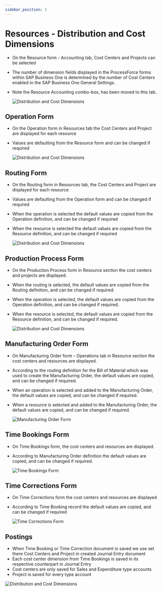 ```yaml
---
sidebar_position: 3
---
```


# Resources - Distribution and Cost Dimensions

- On the Resource form - Accounting tab, Cost Centers and Projects can be selected
- The number of dimension fields displayed in the ProcessForce forms within SAP Business One is determined by the number of Cost Centers enabled in the SAP Business One General Settings.
- Note the Resource Accounting combo-box, has been moved to this tab.

    ![Distribution and Cost Dimensions](./media/resources-distribution-and-cost-dimensions/resource-details.png)

## Operation Form

- On the Operation form in Resources tab the Cost Centers and Project are displayed for each resource
- Values are defaulting from the Resource form and can be changed if required

    ![Distribution and Cost Dimensions](./media/resources-distribution-and-cost-dimensions/operation.png)

## Routing Form

- On the Routing form in Resources tab, the Cost Centers and Project are displayed for each resource
- Values are defaulting from the Operation form and can be changed if required
- When the operation is selected the default values are copied from the Operation definition, and can be changed if required
- When the resource is selected the default values are copied from the Resource definition, and can be changed if required

    ![Distribution and Cost Dimensions](./media/resources-distribution-and-cost-dimensions/routing.png)

## Production Process Form

- On the Production Process form in Resource section the cost centers and projects are displayed.
- When the routing is selected, the default values are copied from the Routing definition, and can be changed if required.
- When the operation is selected, the default values are copied from the Operation definition, and can be changed if required.
- When the resource is selected, the default values are copied from the Resource definition, and can be changed if required.

    ![Distribution and Cost Dimensions](./media/resources-distribution-and-cost-dimensions/production-process.png)

## Manufacturing Order Form

- On Manufacturing Order form - Operations tab in Resource section the cost centers and resources are displayed.
- According to the routing definition for the Bill of Material which was used to create the Manufacturing Order, the default values are copied, and can be changed if required.
- When an operation is selected and added to the Manufacturing Order, the default values are copied, and can be changed if required.
- When a resource is selected and added to the Manufacturing Order, the default values are copied, and can be changed if required.

    ![Manufacturing Order Form](./media/resources-distribution-and-cost-dimensions/manufacturing-order-project.png)

## Time Bookings Form

- On Time Bookings form, the cost centers and resources are displayed.
- According to Manufacturing Order definition the default values are copied, and can be changed if required.

    ![Time Bookings Form](./media/resources-distribution-and-cost-dimensions/time-bookings.png)

## Time Corrections Form

- On Time Corrections form  the cost centers and resources are displayed
- According to Time Booking record the default values are copied, and can be changed if required

    ![Time Corrections Form](./media/resources-distribution-and-cost-dimensions/time-corrections.png)

## Postings

- When Time Booking or Time Correction document is saved we use set there Cost Centers and Project in created Journal Entry document
- Each cost center dimension from Time Bookings is saved in its respective counterpart in Journal Entry
- Cost centers are only saved for Sales and Expenditure type accounts
- Project is saved for every type account

![Distribution and Cost Dimensions](./media/resources-distribution-and-cost-dimensions/chart-of-accounts.png)
